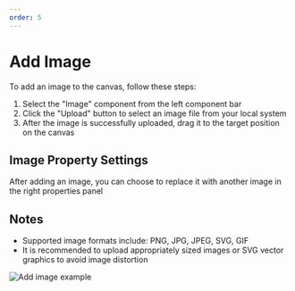 ```yaml
---
order: 5
---
```

# Add Image

To add an image to the canvas, follow these steps:

1. Select the "Image" component from the left component bar
2. Click the "Upload" button to select an image file from your local system
3. After the image is successfully uploaded, drag it to the target position on the canvas

## Image Property Settings

After adding an image, you can choose to replace it with another image in the right properties panel

## Notes

- Supported image formats include: PNG, JPG, JPEG, SVG, GIF
- It is recommended to upload appropriately sized images or SVG vector graphics to avoid image distortion

![Add image example](./add_image.gif) 